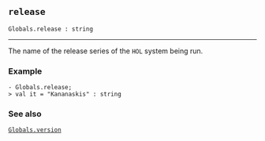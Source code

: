 ## `release`

``` hol4
Globals.release : string
```

------------------------------------------------------------------------

The name of the release series of the `HOL` system being run.

### Example

``` hol4
- Globals.release;
> val it = "Kananaskis" : string
```

### See also

[`Globals.version`](#Globals.version)
